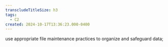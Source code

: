 ```yaml
---
transcludeTitleSize: h3
tags:
  - C2
created: 2024-10-17T13:36:23.000-0400
---
```

use appropriate file maintenance practices to organize and safeguard data;